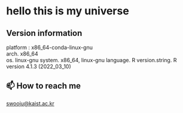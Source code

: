 # hello this is my universe

## Version information  
platform : x86_64-conda-linux-gnu  
arch. x86_64   
os. linux-gnu
system. x86_64, linux-gnu
language. R
version.string. R version 4.1.3 (2022_03_10)

## 📫 How to reach me
swooju@kaist.ac.kr
